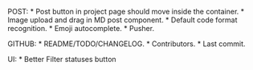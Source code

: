 POST:
    * Post button in project page should move inside the container.
    * Image upload and drag in MD post component.
    * Default code format recognition.
    * Emoji autocomplete.
    * Pusher.

GITHUB:
    * README/TODO/CHANGELOG.
    * Contributors.
    * Last commit.


UI:
    * Better Filter statuses button